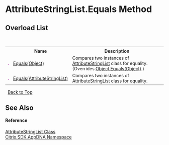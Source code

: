 # AttributeStringList.Equals Method 
 


## Overload List
&nbsp;<table><tr><th></th><th>Name</th><th>Description</th></tr><tr><td>![Public method](media/pubmethod.gif "Public method")</td><td><a href="M_Citrix_SDK_AppDNA_AttributeStringList_Equals_1">Equals(Object)</a></td><td>
Compares two instances of <a href="T_Citrix_SDK_AppDNA_AttributeStringList">AttributeStringList</a> class for equality.
 (Overrides <a href="http://msdn2.microsoft.com/en-us/library/bsc2ak47" target="_blank">Object.Equals(Object)</a>.)</td></tr><tr><td>![Public method](media/pubmethod.gif "Public method")</td><td><a href="M_Citrix_SDK_AppDNA_AttributeStringList_Equals">Equals(AttributeStringList)</a></td><td>
Compares two instances of <a href="T_Citrix_SDK_AppDNA_AttributeStringList">AttributeStringList</a> class for equality.</td></tr></table>&nbsp;
<a href="#attributestringlist.equals-method">Back to Top</a>

## See Also


#### Reference
<a href="T_Citrix_SDK_AppDNA_AttributeStringList">AttributeStringList Class</a><br /><a href="N_Citrix_SDK_AppDNA">Citrix.SDK.AppDNA Namespace</a><br />